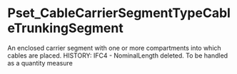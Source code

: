# Pset_CableCarrierSegmentTypeCableTrunkingSegment

An enclosed carrier segment with one or more compartments into which cables are placed.<!-- end of definition -->
HISTORY: IFC4 - NominalLength deleted. To be handled as a quantity measure
